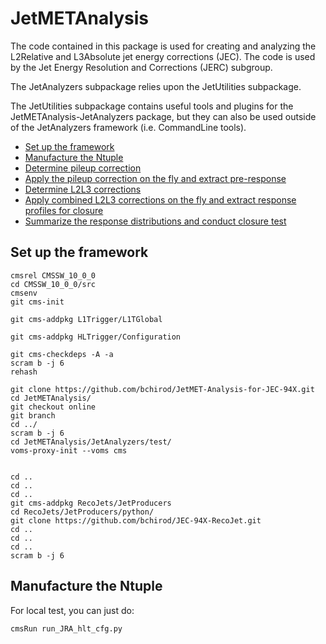 JetMETAnalysis
==============

The code contained in this package is used for creating and analyzing the L2Relative and L3Absolute jet energy corrections (JEC). The code is used by the Jet Energy Resolution and Corrections (JERC) subgroup.

The JetAnalyzers subpackage relies upon the JetUtilities subpackage.

The JetUtilities subpackage contains useful tools and plugins for the JetMETAnalysis-JetAnalyzers package, but they can also be used outside of the JetAnalyzers framework (i.e. CommandLine tools).

<!-- MarkdownTOC depth=0 -->
- [Set up the framework](#set-up)
- [Manufacture the Ntuple](#ntuple)
- [Determine pileup correction](#pileup-correction)
- [Apply the pileup correction on the fly and extract pre-response](#pre-response)
- [Determine L2L3 corrections](#l2l3)
- [Apply combined L2L3 corrections on the fly and extract response profiles for closure](#l1l2l3)
- [Summarize the response distributions and conduct closure test](#closure)

<!-- /MarkdownTOC -->


<a name="setup"></a>
## Set up the framework
```
cmsrel CMSSW_10_0_0
cd CMSSW_10_0_0/src
cmsenv
git cms-init

git cms-addpkg L1Trigger/L1TGlobal

git cms-addpkg HLTrigger/Configuration

git cms-checkdeps -A -a
scram b -j 6
rehash

git clone https://github.com/bchirod/JetMET-Analysis-for-JEC-94X.git
cd JetMETAnalysis/
git checkout online
git branch
cd ../
scram b -j 6
cd JetMETAnalysis/JetAnalyzers/test/
voms-proxy-init --voms cms


cd ..
cd ..
cd ..
git cms-addpkg RecoJets/JetProducers
cd RecoJets/JetProducers/python/
git clone https://github.com/bchirod/JEC-94X-RecoJet.git
cd ..
cd ..
cd ..
scram b -j 6
```

<a name="ntuple"></a>
## Manufacture the Ntuple

 For local test, you can just do:
```
cmsRun run_JRA_hlt_cfg.py
